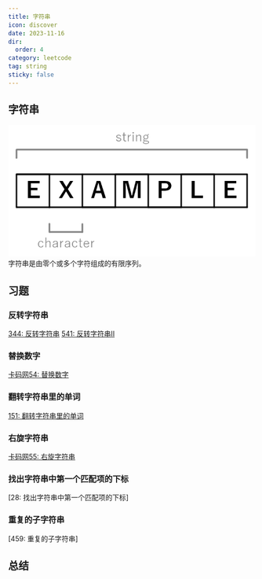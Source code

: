 ```yaml
---
title: 字符串
icon: discover
date: 2023-11-16
dir:
  order: 4
category: leetcode
tag: string
sticky: false
---
```


## 字符串
![string](../../../../../assets/leetcode/string.png)
字符串是由零个或多个字符组成的有限序列。

## 习题
### 反转字符串
[344: 反转字符串](344_reverse_string.md)
[541: 反转字符串II](541_reverse_string_ii.md)

### 替换数字
[卡码网54: 替换数字](kamacoder_54_replace_numbers.md)

### 翻转字符串里的单词
[151: 翻转字符串里的单词](151_reverse_words_in_a_string.md)

### 右旋字符串
[卡码网55: 右旋字符串](kamacoder_55_right_rotated_string.md)

### 找出字符串中第一个匹配项的下标
[28: 找出字符串中第一个匹配项的下标]

### 重复的子字符串
[459: 重复的子字符串]

## 总结
